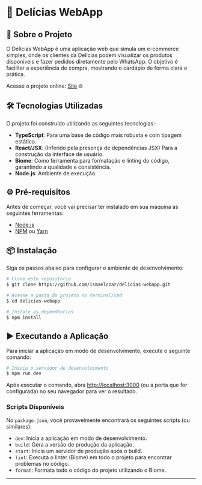 # 🍰 Delícias WebApp

## 🚀 Sobre o Projeto

O Delícias WebApp é uma aplicação web que simula um e-commerce simples, onde os clientes da Delícias podem visualizar os produtos disponíveis e fazer pedidos diretamente pelo WhatsApp.
O objetivo é facilitar a experiência de compra, mostrando o cardápio de forma clara e prática.

Acesse o projeto online: [Site](delicias-webapp.vercel.app) 🌐

## 🛠️ Tecnologias Utilizadas

O projeto foi construído utilizando as seguintes tecnologias:

- **TypeScript**: Para uma base de código mais robusta e com tipagem estática.
- **React/JSX**: (Inferido pela presença de dependências JSX) Para a construção da interface de usuário.
- **Biome**: Como ferramenta para formatação e linting do código, garantindo a qualidade e consistência.
- **Node.js**: Ambiente de execução.

## ⚙️ Pré-requisitos

Antes de começar, você vai precisar ter instalado em sua máquina as seguintes ferramentas:

- [Node.js](https://nodejs.org/en/)
- [NPM](https://www.npmjs.com/) ou [Yarn](https://yarnpkg.com/)

## 📦 Instalação

Siga os passos abaixo para configurar o ambiente de desenvolvimento:

```bash
# Clone este repositório
$ git clone https://github.com/ismaelczar/delicias-webapp.git

# Acesse a pasta do projeto no terminal/cmd
$ cd delicias-webapp

# Instale as dependências
$ npm install
```

## ▶️ Executando a Aplicação

Para iniciar a aplicação em modo de desenvolvimento, execute o seguinte comando:

```bash
# Inicia o servidor de desenvolvimento
$ npm run dev
```

Após executar o comando, abra [http://localhost:3000](http://localhost:3000) (ou a porta que for configurada) no seu navegador para ver o resultado.

### Scripts Disponíveis

No `package.json`, você provavelmente encontrará os seguintes scripts (ou similares):

- `dev`: Inicia a aplicação em modo de desenvolvimento.
- `build`: Gera a versão de produção da aplicação.
- `start`: Inicia um servidor de produção após o build.
- `lint`: Executa o linter (Biome) em todo o projeto para encontrar problemas no código.
- `format`: Formata todo o código do projeto utilizando o Biome.

---
